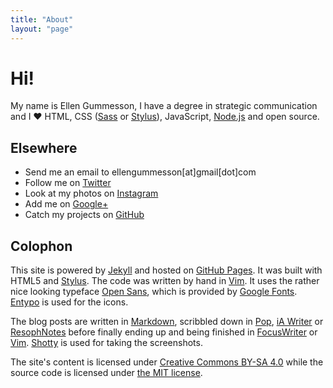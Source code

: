```yaml
---
title: "About"
layout: "page"
---
```


# Hi!

My name is Ellen Gummesson, I have a degree in strategic communication and I &hearts; HTML, CSS ([Sass](http://sass-lang.com/) or [Stylus](http://learnboost.github.io/stylus/)), JavaScript, [Node.js](http://nodejs.org/) and open source.

## Elsewhere

- Send me an email to ellengummesson[at]gmail[dot]com
- Follow me on [Twitter](https://twitter.com/pratnarkoman)
- Look at my photos on [Instagram](http://instagram.com/pratnarkoman/)
- Add me on [Google+](https://plus.google.com/108569513108478415869)
- Catch my projects on [GitHub](https://github.com/gummesson)

## Colophon

This site is powered by [Jekyll](http://www.jekyllrb.com/) and hosted on [GitHub Pages](http://pages.github.com/). It was built with HTML5 and [Stylus](http://learnboost.github.io/stylus/). The code was written by hand in [Vim](http://www.vim.org/). It uses the rather nice looking typeface [Open Sans](http://www.google.com/webfonts/specimen/Open+Sans), which is provided by [Google Fonts](http://www.google.com/fonts). [Entypo](http://www.entypo.com/) is used for the icons.

The blog posts are written in [Markdown](http://daringfireball.net/projects/markdown/), scribbled down in [Pop](http://minimaltools.com/), [iA Writer](http://www.iawriter.com/) or [ResophNotes](http://resoph.com/ResophNotes/Welcome.html) before finally ending up and being finished in [FocusWriter](http://gottcode.org/focuswriter/) or [Vim](http://www.vim.org/). [Shotty](http://shotty.devs-on.net/en/Overview.aspx) is used for taking the screenshots.

The site's content is licensed under [Creative Commons BY-SA 4.0](http://creativecommons.org/licenses/by-sa/4.0/) while the source code is licensed under [the MIT license](http://opensource.org/licenses/MIT).

